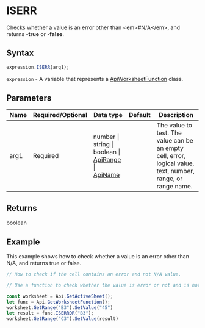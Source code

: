 # ISERR

Checks whether a value is an error other than &lt;em&gt;#N/A&lt;/em&gt;, and returns -**true** or -**false**.

## Syntax

```javascript
expression.ISERR(arg1);
```

`expression` - A variable that represents a [ApiWorksheetFunction](../ApiWorksheetFunction.md) class.

## Parameters

| **Name** | **Required/Optional** | **Data type** | **Default** | **Description** |
| ------------- | ------------- | ------------- | ------------- | ------------- |
| arg1 | Required | number \| string \| boolean \| [ApiRange](../../ApiRange/ApiRange.md) \| [ApiName](../../ApiName/ApiName.md) |  | The value to test. The value can be an empty cell, error, logical value, text, number, range, or range name. |

## Returns

boolean

## Example

This example shows how to check whether a value is an error other than N/A, and returns true or false.

```javascript editor-xlsx
// How to check if the cell contains an error and not N/A value.

// Use a function to check whether the value is error or not and is not N/A.

const worksheet = Api.GetActiveSheet();
let func = Api.GetWorksheetFunction();
worksheet.GetRange("B3").SetValue("45")
let result = func.ISERROR("B3");
worksheet.GetRange("C3").SetValue(result)

```
